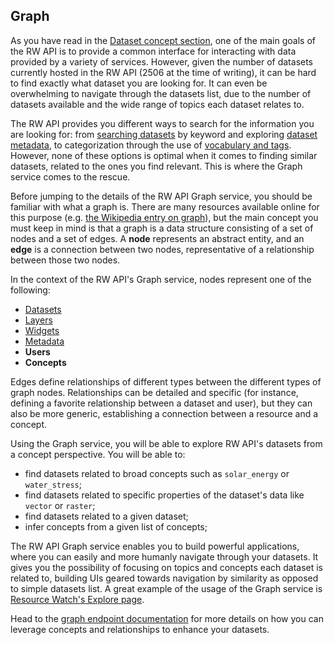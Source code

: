 ## Graph

As you have read in the [Dataset concept section](concepts.html#dataset), one of the main goals of the RW API is to provide a common interface for interacting with data provided by a variety of services. However, given the number of datasets currently hosted in the RW API (2506 at the time of writing), it can be hard to find exactly what dataset you are looking for. It can even be overwhelming to navigate through the datasets list, due to the number of datasets available and the wide range of topics each dataset relates to.

The RW API provides you different ways to search for the information you are looking for: from [searching datasets](reference.html#search) by keyword and exploring [dataset metadata](reference.html#metadata10), to categorization through the use of [vocabulary and tags](#vocabularies-and-tags). However, none of these options is optimal when it comes to finding similar datasets, related to the ones you find relevant. This is where the Graph service comes to the rescue.

Before jumping to the details of the RW API Graph service, you should be familiar with what a graph is. There are many resources available online for this purpose (e.g. [the Wikipedia entry on graph](https://en.wikipedia.org/wiki/Graph_(abstract_data_type))), but the main concept you must keep in mind is that a graph is a data structure consisting of a set of nodes and a set of edges. A **node** represents an abstract entity, and an **edge** is a connection between two nodes, representative of a relationship between those two nodes. 

In the context of the RW API's Graph service, nodes represent one of the following: 

* [Datasets](concepts.html#dataset)
* [Layers](concepts.html#layer)
* [Widgets](concepts.html#widget)
* [Metadata](concepts.html#metadata)
* **Users**
* **Concepts**

Edges define relationships of different types between the different types of graph nodes. Relationships can be detailed and specific (for instance, defining a favorite relationship between a dataset and user), but they can also be more generic, establishing a connection between a resource and a concept.

Using the Graph service, you will be able to explore RW API's datasets from a concept perspective. You will be able to:

* find datasets related to broad concepts such as `solar_energy` or `water_stress`;
* find datasets related to specific properties of the dataset's data like `vector` or `raster`;
* find datasets related to a given dataset;
* infer concepts from a given list of concepts;

The RW API Graph service enables you to build powerful applications, where you can easily and more humanly navigate through your datasets. It gives you the possibility of focusing on topics and concepts each dataset is related to, building UIs geared towards navigation by similarity as opposed to simple datasets list. A great example of the usage of the Graph service is [Resource Watch's Explore page](https://resourcewatch.org/data/explore).

Head to the [graph endpoint documentation](reference.html#graph) for more details on how you can leverage concepts and relationships to enhance your datasets.
